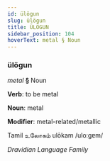 ```yaml
---
id: ülögun
slug: ülögun
title: ÜLÖGUN
sidebar_position: 104
hoverText: metal § Noun
---
```


### ülögun

*metal* **§** Noun

**Verb**: to be metal

**Noun**: metal

**Modifier**: metal-related/metallic

Tamil உலோகம் ulōkam /uloːɡɐm/

*Dravidian Language Family*
